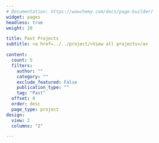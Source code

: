 ```yaml
---
# Documentation: https://wowchemy.com/docs/page-builder/
widget: pages
headless: true
weight: 20

title: Past Projects
subtitle: <a href=../../project/>View all projects</a>

content:
  count: 5
  filters:
    author: ""
    category: ""
    exclude_featured: False
    publication_type: ""
    tag: "Past"
  offset: 0
  order: desc
  page_type: project
design:
  view: 2
  columns: "2"

---
```


